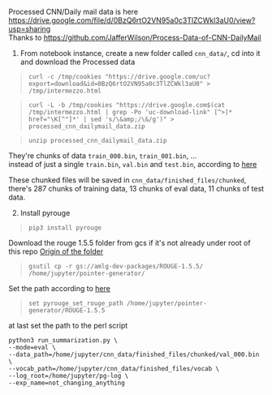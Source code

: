 Processed CNN/Daily mail data is here
https://drive.google.com/file/d/0BzQ6rtO2VN95a0c3TlZCWkl3aU0/view?usp=sharing  
Thanks to https://github.com/JafferWilson/Process-Data-of-CNN-DailyMail

1. From notebook instance, create a new folder called `cnn_data/`, cd into it and download the Processed data  
> `curl -c /tmp/cookies "https://drive.google.com/uc?export=download&id=0BzQ6rtO2VN95a0c3TlZCWkl3aU0" > /tmp/intermezzo.html`

> `curl -L -b /tmp/cookies "https://drive.google.com$(cat /tmp/intermezzo.html | grep -Po 'uc-download-link" [^>]* href="\K[^"]*' | sed 's/\&amp;/\&/g')" > processed_cnn_dailymail_data.zip`

> `unzip processed_cnn_dailymail_data.zip`

They're chunks of data `train_000.bin`, `train_001.bin`, ...  
instead of just a single `train.bin`, `val.bin` and `test.bin`,  according to [here](https://github.com/abisee/cnn-dailymail/issues/3)  

These chunked files will be saved in `cnn_data/finished_files/chunked`, there's 287 chunks of training data, 13 chunks of eval data, 11 chunks of test data.

2. Install pyrouge  
> `pip3 install pyrouge`  

Download the rouge 1.5.5 folder from gcs if it's not already under root of this repo [Origin of the folder](https://github.com/andersjo/pyrouge/tree/master/tools/ROUGE-1.5.5)  
> `gsutil cp -r gs://amlg-dev-packages/ROUGE-1.5.5/ /home/jupyter/pointer-generator/`  

Set the path according to [here](https://github.com/bheinzerling/pyrouge#installation)   
> `set pyrouge_set_rouge_path /home/jupyter/pointer-generator/ROUGE-1.5.5`

at last set the path to the perl script

```
python3 run_summarization.py \
--mode=eval \
--data_path=/home/jupyter/cnn_data/finished_files/chunked/val_000.bin \
--vocab_path=/home/jupyter/cnn_data/finished_files/vocab \
--log_root=/home/jupyter/pg-log \
--exp_name=not_changing_anything
```
